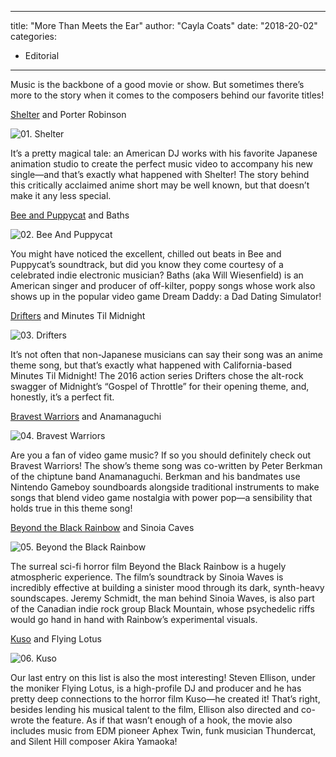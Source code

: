 
---
title: "More Than Meets the Ear"
author: "Cayla Coats"
date: "2018-20-02"
categories:
- Editorial
---

Music is the backbone of a good movie or show. But sometimes there’s more to the story when it comes to the composers behind our favorite titles!

[Shelter](https://vrv.co/watch/GYE5WKQGR/SHELTER:Porter-Robinson-presents-Shelter-the-Animation) and Porter Robinson

![01. Shelter](https://i2.wp.com/vrvblog.co/wp-content/uploads/2018/02/01.-Shelter.png?resize=1081%2C606&#038;ssl=1)

It’s a pretty magical tale: an American DJ works with his favorite Japanese animation studio to create the perfect music video to accompany his new single—and that’s exactly what happened with Shelter! The story behind this critically acclaimed anime short may be well known, but that doesn’t make it any less special.

[Bee and Puppycat](https://vrv.co/series/GRDQ41V1Y/Bee-and-PuppyCat) and Baths

![02. Bee And Puppycat](https://i2.wp.com/vrvblog.co/wp-content/uploads/2018/02/02.-Bee-And-Puppycat.png?resize=1077%2C601&#038;ssl=1)

You might have noticed the excellent, chilled out beats in Bee and Puppycat’s soundtrack, but did you know they come courtesy of a celebrated indie electronic musician? Baths (aka Will Wiesenfield) is an American singer and producer of off-kilter, poppy songs whose work also shows up in the popular video game Dream Daddy: a Dad Dating Simulator!

[Drifters](https://vrv.co/series/G609J71E6/Drifters) and Minutes Til Midnight

![03. Drifters](https://i1.wp.com/vrvblog.co/wp-content/uploads/2018/02/03.-Drifters.png?resize=1076%2C604&#038;ssl=1)

It’s not often that non-Japanese musicians can say their song was an anime theme song, but that’s exactly what happened with California-based Minutes Til Midnight! The 2016 action series Drifters chose the alt-rock swagger of Midnight’s “Gospel of Throttle” for their opening theme, and, honestly, it’s a perfect fit.

[Bravest Warriors](https://vrv.co/series/GYP8VJJQY/Bravest-Warriors) and Anamanaguchi

![04. Bravest Warriors](https://i0.wp.com/vrvblog.co/wp-content/uploads/2018/02/04.-Bravest-Warriors.png?resize=1078%2C604&#038;ssl=1)

Are you a fan of video game music? If so you should definitely check out Bravest Warriors! The show’s theme song was co-written by Peter Berkman of the chiptune band Anamanaguchi. Berkman and his bandmates use Nintendo Gameboy soundboards alongside traditional instruments to make songs that blend video game nostalgia with power pop—a sensibility that holds true in this theme song!

[Beyond the Black Rainbow](https://vrv.co/watch/GY3VDJX4R/Beyond-The-Black-Rainbow) and Sinoia Caves

![05. Beyond the Black Rainbow](https://i0.wp.com/vrvblog.co/wp-content/uploads/2018/02/05.-Beyond-the-Black-Rainbow.png?resize=1077%2C446&#038;ssl=1)

The surreal sci-fi horror film Beyond the Black Rainbow is a hugely atmospheric experience. The film’s soundtrack by Sinoia Waves is incredibly effective at building a sinister mood through its dark, synth-heavy soundscapes. Jeremy Schmidt, the man behind Sinoia Waves, is also part of the Canadian indie rock group Black Mountain, whose psychedelic riffs would go hand in hand with Rainbow’s experimental visuals.

[Kuso](https://vrv.co/watch/GYE5Z1JXR/Kuso) and Flying Lotus

![06. Kuso](https://i1.wp.com/vrvblog.co/wp-content/uploads/2018/02/06.-Kuso.png?resize=1076%2C445&#038;ssl=1)

Our last entry on this list is also the most interesting! Steven Ellison, under the moniker Flying Lotus, is a high-profile DJ and producer and he has pretty deep connections to the horror film Kuso—he created it! That’s right, besides lending his musical talent to the film, Ellison also directed and co-wrote the feature. As if that wasn’t enough of a hook, the movie also includes music from EDM pioneer Aphex Twin, funk musician Thundercat, and Silent Hill composer Akira Yamaoka!
